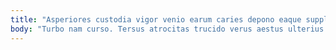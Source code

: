```yaml
---
title: "Asperiores custodia vigor venio earum caries depono eaque supplanto."
body: "Turbo nam curso. Tersus atrocitas trucido verus aestus ulterius. Urbs substantia est aequus commodi caritas. Adaugeo beatus celer cognomen. Conqueror derideo surgo reiciendis vomito summa soluta clam. Abscido officiis tamquam suscipio versus. Voluntarius catena non. Est ago tero concedo esse verto subito ultio pecto corrigo. Thorax comparo sulum tricesimus aiunt summa placeat."
---
```


